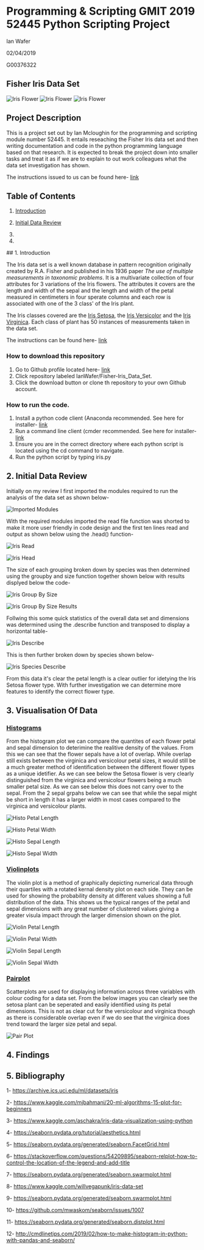 

# Programming & Scripting GMIT 2019 52445 Python Scripting Project
Ian Wafer

02/04/2019

G00376322


## Fisher Iris Data Set

![Iris Flower](/images/irissetosa(Resized).jpg 'Setosa') ![Iris Flower](/images/irisversicolor(Resized).jpg 'Versicolor') ![Iris Flower](/images/irisvirginica(Resized).jpg 'Virginica') 

  

## Project Description

This is a project set out by Ian Mcloughin for the programming and scripting module number 52445.  It entails reseaching the Fisher Iris data set and then writing documentation and code in the python programming language based on that research. It is expected to break the project down into smaller tasks and treat it as if we are to explain to out work colleagues what the data set investigation has shown.

The instructions issued to us can be found here- [link](https://github.com/ianmcloughlin/project-pands/raw/master/project.pdf)

## Table of Contents

1. [Introduction](##introduction)

2. [Initial Data Review](##initialreview)

3. 

4. 

<a name="introduction"/>
## 1. Introduction 

The Iris data set is a well known database in pattern recognition originally created by R.A. Fisher and published in his 1936 paper *The use of multiple measurements in taxonomic problems*. It is a multivariate collection of four attributes for 3 variations of the Iris flowers. The attributes it covers are the length and width of the sepal and the length and width of the petal measured in centimeters in four sperate columns and each row is associated with one of the 3 class' of the Iris plant. 

The Iris classes covered are the [Iris Setosa](https://en.wikipedia.org/wiki/Iris_setosa), the [Iris Versicolor](https://en.wikipedia.org/wiki/Iris_versicolor) and the [Iris Virginica](https://en.wikipedia.org/wiki/Iris_virginica). Each class of plant has 50 instances of measurements taken in the data set. 

The instructions can be found here- [link](https://github.com/ianmcloughlin/project-pands/raw/master/project.pdf)

### How to download this repository
1. Go to Github profile located here- [link](https://github.com/IanWafer)
2. Click repository labeled IanWafer/Fisher-Iris_Data_Set.
3. Click the download button or clone th repository to your own Github account.

### How to run the code.
1. Install a python code client (Anaconda recommended. See here for installer- [link](https://www.anaconda.com/distribution/)
2. Run a command line client (cmder recommended. See here for installer- [link](https://github.com/cmderdev/cmder/releases/download/v1.3.11/cmder.zip)
3. Ensure you are in the correct directory where each python script is located using the cd command to navigate.
4. Run the python script by typing iris.py

<a name="initialreview"></a>
## 2. Initial Data Review 

Initially on my review I first imported the modules required to run the analysis of the data set as shown below-

![Imported Modules](/images/ImportedModules.png)

With the required modules imported the read file function was shorted to make it more user friendly in code design and the first ten lines read and output as shown below using the .head() function-

![Iris Read](/images/IrisRead.png)

![Iris Head](/images/IrisHead.png)

The size of each grouping broken down by species was then determined using the groupby and size function together shown below with results displyed below the code-

![Iris Group By Size](/images/IrisGroupBySize.png)

![Iris Group By Size Results](/images/IrisGroupBySizeResults.png)

Follwing this some quick statistics of the overall data set and dimensions was determined using the .describe function and transposed to display a horizontal table-

![Iris Describe](/images/IrisDescribe.png)

This is then further broken down by species shown below-

![Iris Species Describe](/images/IrisSpeciesDescribe.png)

From this data it's clear the petal length is a clear outlier for idetying the Iris Setosa flower type. With further investigation we can determine more features to identify the correct flower type.

## 3. Visualisation Of Data

### <u>Histograms</u>
From the histogram plot we can compare the quantites of each flower petal and sepal dimension to deterimine the realitive density of the values. From this we can see that the flower sepals have a lot of overlap. While overlap still exists between the virginica and versicolour petal sizes, it would still be a much greater method of identification between the different flower types as a unique idetifier. As we can see below the Setosa flower is very clearly distinguished from the virginica and versicolour flowers being a much smaller petal size. As we can see below this does not carry over to the sepal. From the 2 sepal grpahs below we can see that while the sepal might be short in length it has a larger width in most cases compared to the virginica and versicolour plants.

![Histo Petal Length](/images/Outputs/Hist-Petal_Length.png)

![Histo Petal Width](/images/Outputs/Hist-Petal_Width.png)

![Histo Sepal Length](/images/Outputs/Hist-Sepal_Length.png)

![Histo Sepal Width](/images/Outputs/Hist-Sepal_Width.png)

### <u>Violinplots</u>

The violin plot is a method of graphically depicting numerical data through their quartiles with a rotated kernal density plot on each side. They can be used for showing the probability density at different values showing a full distribution of the data. This shows us the typical ranges of the petal and sepal dimensions with any great number of clustered values giving a greater visula impact through the larger dimension shown on the plot.

![Violin Petal Length](/images/Outputs/Violin-Petal_Length.png)

![Violin Petal Width](/images/Outputs/Violin-Petal_Width.png)

![Violin Sepal Length](/images/Outputs/Violin-Sepal_Length.png)

![Violin Sepal Width](/images/Outputs/Violin-Sepal_Width.png)

### <u>Pairplot</u>

Scatterplots are used for displaying information across three variables with colour coding for a data set. From the below images you can clearly see the setosa plant can be seperated and easily identified using its petal dimensions. This is not as clear cut for the versicolour and virginica though as there is considerable overlap even if we do see that the virginica does trend toward the larger size petal and sepal.

![Pair Plot](/images/Outputs/pairplot.png)

## 4. Findings



## 5. Bibliography

1- https://archive.ics.uci.edu/ml/datasets/iris

2- https://www.kaggle.com/mjbahmani/20-ml-algorithms-15-plot-for-beginners

3- https://www.kaggle.com/aschakra/iris-data-visualization-using-python

4- https://seaborn.pydata.org/tutorial/aesthetics.html

5- https://seaborn.pydata.org/generated/seaborn.FacetGrid.html

6- https://stackoverflow.com/questions/54209895/seaborn-relplot-how-to-control-the-location-of-the-legend-and-add-title

7- https://seaborn.pydata.org/generated/seaborn.swarmplot.html

8- https://www.kaggle.com/willvegapunk/iris-data-set

9- https://seaborn.pydata.org/generated/seaborn.swarmplot.html

10- https://github.com/mwaskom/seaborn/issues/1007

11- https://seaborn.pydata.org/generated/seaborn.distplot.html

12- http://cmdlinetips.com/2019/02/how-to-make-histogram-in-python-with-pandas-and-seaborn/
